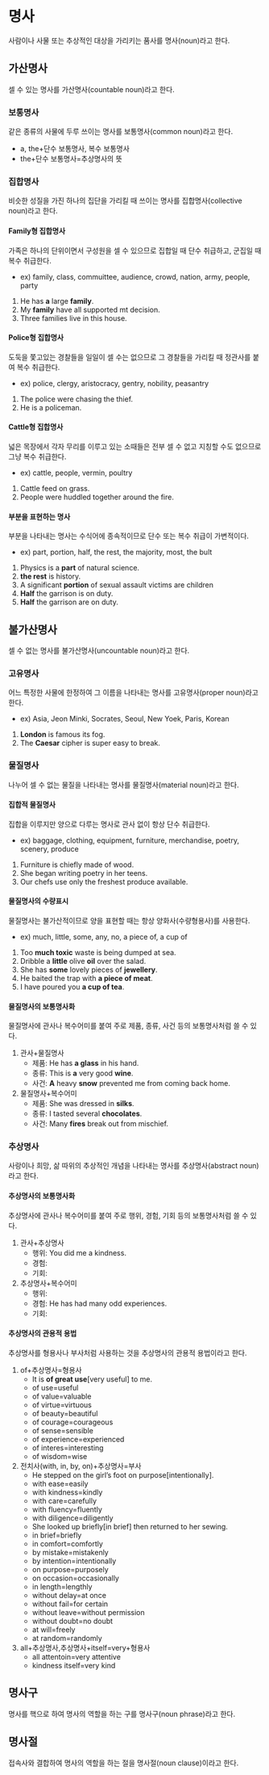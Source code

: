 # 명사
사람이나 사물 또는 추상적인 대상을 가리키는 품사를 명사(noun)라고 한다.


## 가산명사
셀 수 있는 명사를 가산명사(countable noun)라고 한다.

### 보통명사
같은 종류의 사물에 두루 쓰이는 명사를 보통명사(common noun)라고 한다.

* a, the+단수 보통명사, 복수 보통명사
* the+단수 보통명사=추상명사의 뜻

### 집합명사
비슷한 성질을 가진 하나의 집단을 가리킬 때 쓰이는 명사를 집합명사(collective noun)라고 한다.

#### Family형 집합명사
가족은 하나의 단위이면서 구성원을 셀 수 있으므로 집합일 때 단수 취급하고, 군집일 때 복수 취급한다.

* ex) family, class, commuittee, audience, crowd, nation, army, people, party

1. He has <b>a</b> large <b>family</b>.
2. My <b>family</b> have all supported mt decision.
3. Three families live in this house.

#### Police형 집합명사
도둑을 쫓고있는 경찰들을 일일이 셀 수는 없으므로 그 경찰들을 가리킬 때 정관사를 붙여 복수 취급한다.

* ex) police, clergy, aristocracy, gentry, nobility, peasantry

1. The police were chasing the thief.
2. He is a policeman.

#### Cattle형 집합명사
넓은 목장에서 각자 무리를 이루고 있는 소때들은 전부 셀 수 없고 지칭할 수도 없으므로 그냥 복수 취급한다.

* ex) cattle, people, vermin, poultry

1. Cattle feed on grass.
2. People were huddled together around the fire.

#### 부분을 표현하는 명사
부분을 나타내는 명사는 수식어에 종속적이므로 단수 또는 복수 취급이 가변적이다.

* ex) part, portion, half, the rest, the majority, most, the bult

1. Physics is a <b>part</b> of natural science.
2. <b>the rest</b> is history.
3. A significant <b>portion</b> of sexual assault victims are children
4. <b>Half</b> the garrison is on duty.
5. <b>Half</b> the garrison are on duty.

## 불가산명사
셀 수 없는 명사를 불가산명사(uncountable noun)라고 한다.

### 고유명사
어느 특정한 사물에 한정하여 그 이름을 나타내는 명사를 고유명사(proper noun)라고 한다.

* ex) Asia, Jeon Minki, Socrates, Seoul, New Yoek, Paris, Korean

1. <b>London</b> is famous its fog. 
2. The <b>Caesar</b> cipher is super easy to break.

### 물질명사
나누어 셀 수 없는 물질을 나타내는 명사를 물질명사(material noun)라고 한다.

#### 집합적 물질명사
집합을 이루지만 양으로 다루는 명사로 관사 없이 항상 단수 취급한다.

* ex) baggage, clothing, equipment, furniture, merchandise, poetry, scenery, produce

1. Furniture is chiefly made of wood.
2. She began writing poetry in her teens.
3. Our chefs use only the freshest produce available.

#### 물질명사의 수량표시
물질명사는 불가산적이므로 양을 표현할 때는 항상 양화사(수량형용사)를 사용한다.

* ex) much, little, some, any, no, a piece of, a cup of 

1. Too <b>much toxic</b> waste is being dumped at sea.
2. Dribble a <b>little</b> olive <b>oil</b> over the salad.
3. She has <b>some</b> lovely pieces of <b>jewellery</b>.
4. He baited the trap with <b>a piece of meat</b>.
5. I have poured you <b>a cup of tea</b>.

#### 물질명사의 보통명사화
물질명사에 관사나 복수어미를 붙여 주로 제품, 종류, 사건 등의 보통명사처럼 쓸 수 있다.

1. 관사+물질명사
   * 제품: He has <b>a glass</b> in his hand.
   * 종류: This is <b>a</b> very good <b>wine</b>.
   * 사건: <b>A</b> heavy <b>snow</b> prevented me from coming back home.
2. 물질명사+복수어미
   * 제품: She was dressed in <b>silks</b>.
   * 종류: I tasted several <b>chocolates</b>.
   * 사건: Many <b>fires</b> break out from mischief.

### 추상명사
사랑이나 희망, 삶 따위의 추상적인 개념을 나타내는 명사를 추상명사(abstract noun)라고 한다.

#### 추상명사의 보통명사화
추상명사에 관사나 복수어미를 붙여 주로 행위, 경험, 기회 등의 보통명사처럼 쓸 수 있다.

1. 관사+추상명사
   * 행위: You did me a kindness.
   * 경험: 
   * 기회:
2. 추상명사+복수어미
   * 행위:
   * 경험: He has had many odd experiences.
   * 기회:
  
#### 추상명사의 관용적 용법
추상명사를 형용사나 부사처럼 사용하는 것을 추상명사의 관용적 용법이라고 한다.

1. of+추상명사=형용사
   * It is <b>of great use</b>&#91;very useful&#93; to me.
   * of use=useful
   * of value=valuable
   * of virtue=virtuous
   * of beauty=beautiful
   * of courage=courageous
   * of sense=sensible
   * of experience=experienced
   * of interes=interesting
   * of wisdom=wise
2. 전치사(with, in, by, on)+추상명사=부사
   * He stepped on the girl’s foot on purpose&#91;intentionally&#93;.
   * with ease=easily
   * with kindness=kindly
   * with care=carefully
   * with fluency=fluently
   * with diligence=diligently
   * She looked up briefly&#91;in brief&#93; then returned to her sewing.
   * in brief=briefly
   * in comfort=comfortly
   * by mistake=mistakenly
   * by intention=intentionally
   * on purpose=purposely
   * on occasion=occasionally
   * in length=lengthly
   * without delay=at once
   * without fail=for certain
   * without leave=without permission
   * without doubt=no doubt
   * at will=freely
   * at random=randomly
3. all+추상명사,추상명사+itself=very+형용사
   * all attentoin=very attentive
   * kindness itself=very kind

## 명사구
명사를 핵으로 하여 명사의 역할을 하는 구를 명사구(noun phrase)라고 한다.


## 명사절
접속사와 결합하여 명사의 역할을 하는 절을 명사절(noun clause)이라고 한다.
